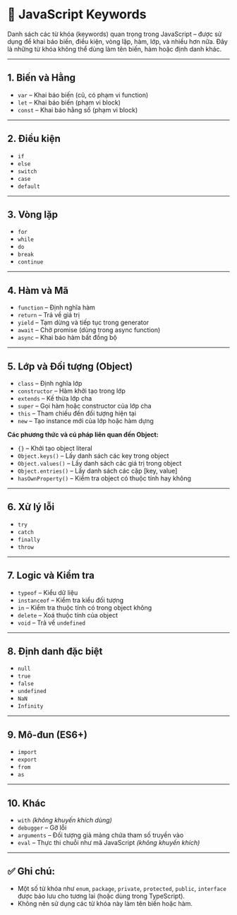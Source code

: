 # 🔑 JavaScript Keywords

Danh sách các từ khóa (keywords) quan trọng trong JavaScript – được sử dụng để khai báo biến, điều kiện, vòng lặp, hàm, lớp, và nhiều hơn nữa. Đây là những từ khóa không thể dùng làm tên biến, hàm hoặc định danh khác.

---

## 1. Biến và Hằng

- `var` – Khai báo biến (cũ, có phạm vi function)
- `let` – Khai báo biến (phạm vi block)
- `const` – Khai báo hằng số (phạm vi block)

---

## 2. Điều kiện

- `if`
- `else`
- `switch`
- `case`
- `default`

---

## 3. Vòng lặp

- `for`
- `while`
- `do`
- `break`
- `continue`

---

## 4. Hàm và Mã

- `function` – Định nghĩa hàm
- `return` – Trả về giá trị
- `yield` – Tạm dừng và tiếp tục trong generator
- `await` – Chờ promise (dùng trong async function)
- `async` – Khai báo hàm bất đồng bộ

---

## 5. Lớp và Đối tượng (Object)

- `class` – Định nghĩa lớp
- `constructor` – Hàm khởi tạo trong lớp
- `extends` – Kế thừa lớp cha
- `super` – Gọi hàm hoặc constructor của lớp cha
- `this` – Tham chiếu đến đối tượng hiện tại
- `new` – Tạo instance mới của lớp hoặc hàm dựng

**Các phương thức và cú pháp liên quan đến Object:**

- `{}` – Khởi tạo object literal
- `Object.keys()` – Lấy danh sách các key trong object
- `Object.values()` – Lấy danh sách các giá trị trong object
- `Object.entries()` – Lấy danh sách các cặp [key, value]
- `hasOwnProperty()` – Kiểm tra object có thuộc tính hay không

---

## 6. Xử lý lỗi

- `try`
- `catch`
- `finally`
- `throw`

---

## 7. Logic và Kiểm tra

- `typeof` – Kiểu dữ liệu
- `instanceof` – Kiểm tra kiểu đối tượng
- `in` – Kiểm tra thuộc tính có trong object không
- `delete` – Xoá thuộc tính của object
- `void` – Trả về `undefined`

---

## 8. Định danh đặc biệt

- `null`
- `true`
- `false`
- `undefined`
- `NaN`
- `Infinity`

---

## 9. Mô-đun (ES6+)

- `import`
- `export`
- `from`
- `as`

---

## 10. Khác

- `with` _(không khuyến khích dùng)_
- `debugger` – Gỡ lỗi
- `arguments` – Đối tượng giả mảng chứa tham số truyền vào
- `eval` – Thực thi chuỗi như mã JavaScript _(không khuyến khích)_

---

## ✅ Ghi chú:

- Một số từ khóa như `enum`, `package`, `private`, `protected`, `public`, `interface` được bảo lưu cho tương lai (hoặc dùng trong TypeScript).
- Không nên sử dụng các từ khóa này làm tên biến hoặc hàm.
